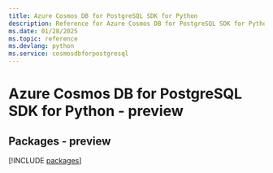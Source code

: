 ```yaml
---
title: Azure Cosmos DB for PostgreSQL SDK for Python
description: Reference for Azure Cosmos DB for PostgreSQL SDK for Python
ms.date: 01/28/2025
ms.topic: reference
ms.devlang: python
ms.service: cosmosdbforpostgresql
---
```

# Azure Cosmos DB for PostgreSQL SDK for Python - preview
## Packages - preview
[!INCLUDE [packages](cosmos-db-for-postgresql-index.md)]